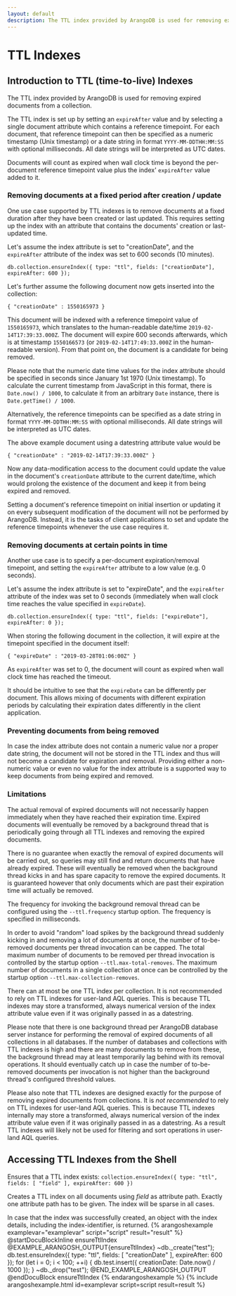 ```yaml
---
layout: default
description: The TTL index provided by ArangoDB is used for removing expired documentsfrom a collection
---
```

TTL Indexes
===========

Introduction to TTL (time-to-live) Indexes
------------------------------------------

The TTL index provided by ArangoDB is used for removing expired documents
from a collection. 

The TTL index is set up by setting an `expireAfter` value and by selecting a single 
document attribute which contains a reference timepoint. For each document, that
reference timepoint can then be specified as a numeric timestamp (Unix timestamp) or 
a date string in format `YYYY-MM-DDTHH:MM:SS` with optional milliseconds. 
All date strings will be interpreted as UTC dates.

Documents will count as expired when wall clock time is beyond the per-document 
reference timepoint value plus the index' `expireAfter` value added to it. 

### Removing documents at a fixed period after creation / update

One use case supported by TTL indexes is to remove documents at a fixed duration
after they have been created or last updated. This requires setting up the index
with an attribute that contains the documents' creation or last-updated time.

Let's assume the index attribute is set to "creationDate", and the `expireAfter`
attribute of the index was set to 600 seconds (10 minutes).

    db.collection.ensureIndex({ type: "ttl", fields: ["creationDate"], expireAfter: 600 });

Let's further assume the following document now gets inserted into the collection:

    { "creationDate" : 1550165973 }

This document will be indexed with a reference timepoint value of `1550165973`,
which translates to the human-readable date/time `2019-02-14T17:39:33.000Z`. The document
will expire 600 seconds afterwards, which is at timestamp `1550166573` (or
`2019-02-14T17:49:33.000Z` in the human-readable version). From that point on, the
document is a candidate for being removed.

Please note that the numeric date time values for the index attribute should be 
specified in seconds since January 1st 1970 (Unix timestamp). To calculate the current 
timestamp from JavaScript in this format, there is `Date.now() / 1000`, to calculate it 
from an arbitrary `Date` instance, there is `Date.getTime() / 1000`.

Alternatively, the reference timepoints can be specified as a date string in format
`YYYY-MM-DDTHH:MM:SS` with optional milliseconds. All date strings will be interpreted 
as UTC dates.
  
The above example document using a datestring attribute value would be

    { "creationDate" : "2019-02-14T17:39:33.000Z" }

Now any data-modification access to the document could update the value in the document's
`creationDate` attribute to the current date/time, which would prolong the existence
of the document and keep it from being expired and removed. 

Setting a document's reference timepoint on initial insertion or updating it on every
subsequent modification of the document will not be performed by ArangoDB. Instead, it
is the tasks of client applications to set and update the reference timepoints whenever
the use case requires it.

### Removing documents at certain points in time

Another use case is to specify a per-document expiration/removal timepoint, and setting
the `expireAfter` attribute to a low value (e.g. 0 seconds).

Let's assume the index attribute is set to "expireDate", and the `expireAfter`
attribute of the index was set to 0 seconds (immediately when wall clock time reaches
the value specified in `expireDate`).

    db.collection.ensureIndex({ type: "ttl", fields: ["expireDate"], expireAfter: 0 });

When storing the following document in the collection, it will expire at the timepoint
specified in the document itself:

    { "expireDate" : "2019-03-28T01:06:00Z" }
 
As `expireAfter` was set to 0, the document will count as expired when wall clock time 
has reached the timeout.

It should be intuitive to see that the `expireDate` can be differently per document.
This allows mixing of documents with different expiration periods by calculating their
expiration dates differently in the client application.

### Preventing documents from being removed

In case the index attribute does not contain a numeric value nor a proper date string,
the document will not be stored in the TTL index and thus will not become a candidate 
for expiration and removal. Providing either a non-numeric value or even no value for 
the index attribute is a supported way to keep documents from being expired and removed.

### Limitations

The actual removal of expired documents will not necessarily happen immediately when 
they have reached their expiration time. 
Expired documents will eventually be removed by a background thread that is periodically
going through all TTL indexes and removing the expired documents.

There is no guarantee when exactly the removal of expired documents will be carried
out, so queries may still find and return documents that have already expired. These
will eventually be removed when the background thread kicks in and has spare capacity to
remove the expired documents. It is guaranteed however that only documents which are 
past their expiration time will actually be removed.
  
The frequency for invoking the background removal thread can be configured using 
the `--ttl.frequency` startup option. The frequency is specified in milliseconds.

In order to avoid "random" load spikes by the background thread suddenly kicking 
in and removing a lot of documents at once, the number of to-be-removed documents
per thread invocation can be capped.
The total maximum number of documents to be removed per thread invocation is
controlled by the startup option `--ttl.max-total-removes`. The maximum number of
documents in a single collection at once can be controlled by the startup option
`--ttl.max-collection-removes`.

There can at most be one TTL index per collection. It is not recommended to rely on
TTL indexes for user-land AQL queries. This is because TTL indexes may store a transformed,
always numerical version of the index attribute value even if it was originally passed
in as a datestring.

Please note that there is one background thread per ArangoDB database server instance 
for performing the removal of expired documents of all collections in all databases. 
If the number of databases and collections with TTL indexes is high and there are many 
documents to remove from these, the background thread may at least temporarily lag
behind with its removal operations. It should eventually catch up in case the number
of to-be-removed documents per invocation is not higher than the background thread's
configured threshold values.
  
Please also note that TTL indexes are designed exactly for the purpose of removing 
expired documents from collections. It is *not recommended* to rely on TTL indexes 
for user-land AQL queries. This is because TTL indexes internally may store a transformed, 
always numerical version of the index attribute value even if it was originally passed in 
as a datestring. As a result TTL indexes will likely not be used for filtering and sort 
operations in user-land AQL queries.


Accessing TTL Indexes from the Shell
-------------------------------------

Ensures that a TTL index exists:
`collection.ensureIndex({ type: "ttl", fields: [ "field" ], expireAfter: 600 })`

Creates a TTL index on all documents using *field* as attribute path. Exactly 
one attribute path has to be given. The index will be sparse in all cases.

In case that the index was successfully created, an object with the index
details, including the index-identifier, is returned.
{% arangoshexample examplevar="examplevar" script="script" result="result" %}
    @startDocuBlockInline ensureTtlIndex
    @EXAMPLE_ARANGOSH_OUTPUT{ensureTtlIndex}
    ~db._create("test");
    db.test.ensureIndex({ type: "ttl", fields: [ "creationDate" ], expireAfter: 600 });
    for (let i = 0; i < 100; ++i) { db.test.insert({ creationDate: Date.now() / 1000 }); }
    ~db._drop("test");
    @END_EXAMPLE_ARANGOSH_OUTPUT
    @endDocuBlock ensureTtlIndex
{% endarangoshexample %}
{% include arangoshexample.html id=examplevar script=script result=result %}